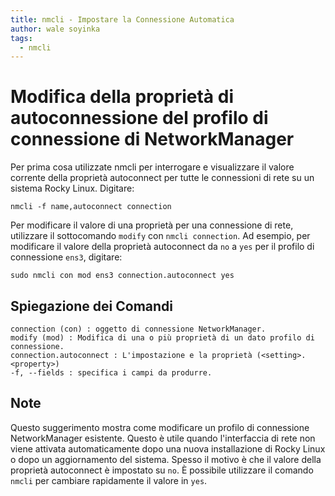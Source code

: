 ```yaml
---
title: nmcli - Impostare la Connessione Automatica
author: wale soyinka
tags:
  - nmcli
---
```


# Modifica della proprietà di autoconnessione del profilo di connessione di NetworkManager

Per prima cosa utilizzate nmcli per interrogare e visualizzare il valore corrente della proprietà autoconnect per tutte le connessioni di rete su un sistema Rocky Linux. Digitare:

```
nmcli -f name,autoconnect connection 
```

Per modificare il valore di una proprietà per una connessione di rete, utilizzare il sottocomando `modify` con `nmcli connection`. 
Ad esempio, per modificare il valore della proprietà autoconnect da `no` a `yes` per il profilo di connessione `ens3`, digitare:

```
sudo nmcli con mod ens3 connection.autoconnect yes
```

## Spiegazione dei Comandi

```
connection (con) : oggetto di connessione NetworkManager. 
modify (mod) : Modifica di una o più proprietà di un dato profilo di connessione.
connection.autoconnect : L'impostazione e la proprietà (<setting>.<property>)
-f, --fields : specifica i campi da produrre.

```

## Note

Questo suggerimento mostra come modificare un profilo di connessione NetworkManager esistente. Questo è utile quando l'interfaccia di rete non viene attivata automaticamente dopo una nuova installazione di Rocky Linux o dopo un aggiornamento del sistema.
Spesso il motivo è che il valore della proprietà autoconnect è impostato su `no`. È possibile utilizzare il comando `nmcli` per cambiare rapidamente il valore in `yes`.  
